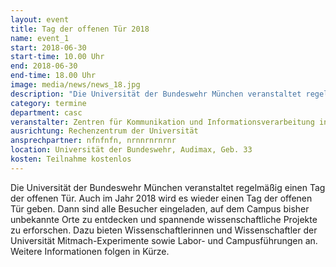 ```yaml
---
layout: event
title: Tag der offenen Tür 2018
name: event_1
start: 2018-06-30
start-time: 10.00 Uhr
end: 2018-06-30
end-time: 18.00 Uhr
image: media/news/news_18.jpg
description: "Die Universität der Bundeswehr München veranstaltet regelmäßig einen Tag der offenen Tür. Auch im Jahr 2018 wird es wieder einen Tag der offenen Tür geben."
category: termine
department: casc
veranstalter: Zentren für Kommunikation und Informationsverarbeitung in Lehre und Forschung e. V. (ZKI e. V.)
ausrichtung: Rechenzentrum der Universität
ansprechpartner: nfnfnfn, nrnnrnrnrnr
location: Universität der Bundeswehr, Audimax, Geb. 33
kosten: Teilnahme kostenlos
---
```



Die Universität der Bundeswehr München veranstaltet regelmäßig einen Tag der offenen Tür. Auch im Jahr 2018 wird es wieder einen Tag der offenen Tür geben. Dann sind alle Besucher eingeladen, auf dem Campus bisher unbekannte Orte zu entdecken und spannende wissenschaftliche Projekte zu erforschen. Dazu bieten Wissenschaftlerinnen und Wissenschaftler der Universität Mitmach-Experimente sowie Labor- und Campusführungen an. Weitere Informationen folgen in Kürze.
